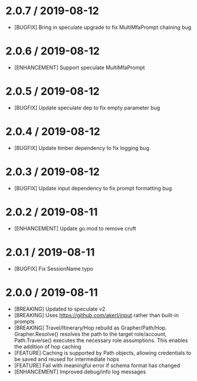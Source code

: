 # 2.0.7 / 2019-08-12

* [BUGFIX] Bring in speculate upgrade to fix MultiMfaPrompt chaining bug

# 2.0.6 / 2019-08-12

* [ENHANCEMENT] Support speculate MultiMfaPrompt

# 2.0.5 / 2019-08-12

* [BUGFIX] Update speculate dep to fix empty parameter bug

# 2.0.4 / 2019-08-12

* [BUGFIX] Update timber dependency to fix logging bug

# 2.0.3 / 2019-08-12

* [BUGFIX] Update input dependency to fix prompt formatting bug

# 2.0.2 / 2019-08-11

* [ENHANCEMENT] Update go.mod to remove cruft

# 2.0.1 / 2019-08-11

* [BUGFIX] Fix SessionName typo

# 2.0.0 / 2019-08-11

* [BREAKING] Updated to speculate v2
* [BREAKING] Uses https://github.com/akerl/input rather than built-in prompts
* [BREAKING] Travel/Itinerary/Hop rebuild as Grapher/Path/Hop. Grapher.Resolve() resolves the path to the target role/account, Path.Traverse() executes the necessary role assumptions. This enables the addition of hop caching
* [FEATURE] Caching is supported by Path objects, allowing credentials to be saved and reused for intermediate hops
* [FEATURE] Fail with meaningful error if schema format has changed
* [ENHANCEMENT] Improved debug/info log messages

